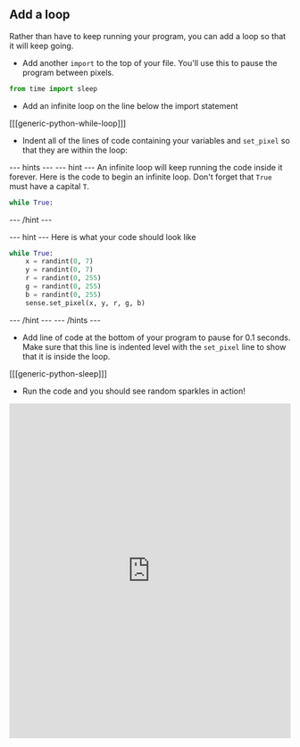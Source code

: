 ## Add a loop

Rather than have to keep running your program, you can add a loop so that it will keep going.

+ Add another `import` to the top of your file. You'll use this to pause the program between pixels.

```python
from time import sleep
```

+ Add an infinite loop on the line below the import statement

[[[generic-python-while-loop]]]

+ Indent all of the lines of code containing your variables and `set_pixel` so that they are within the loop:

--- hints ---
--- hint ---
An infinite loop will keep running the code inside it forever. Here is the code to begin an infinite loop. Don't forget that `True` must have a capital `T`.

```python
while True:
```
--- /hint ---

--- hint ---
Here is what your code should look like
```python
while True:
    x = randint(0, 7)
    y = randint(0, 7)
    r = randint(0, 255)
    g = randint(0, 255)
    b = randint(0, 255)
    sense.set_pixel(x, y, r, g, b)
```
--- /hint ---
--- /hints ---

+ Add line of code at the bottom of your program to pause for 0.1 seconds. Make sure that this line is indented level with the `set_pixel` line to show that it is inside the loop.

[[[generic-python-sleep]]]


+ Run the code and you should see random sparkles in action!

<iframe src="https://trinket.io/embed/python/5cab63c3da" width="100%" height="600" frameborder="0" marginwidth="0" marginheight="0" allowfullscreen></iframe>
